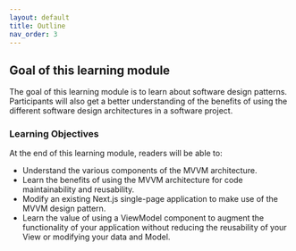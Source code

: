 ```yaml
---
layout: default
title: Outline
nav_order: 3
---
```


## Goal of this learning module

The goal of this learning module is to learn about software design patterns. Participants will also get a better understanding of the benefits of using the different software design architectures in a software project.  

### Learning Objectives

At the end of this learning module, readers will be able to:  

- Understand the various components of the MVVM architecture.
- Learn the benefits of using the MVVM architecture for code maintainability and reusability.
- Modify an existing Next.js single-page application to make use of the MVVM design pattern.
- Learn the value of using a ViewModel component to augment the functionality of your application without reducing the reusability of your View or modifying your data and Model.
